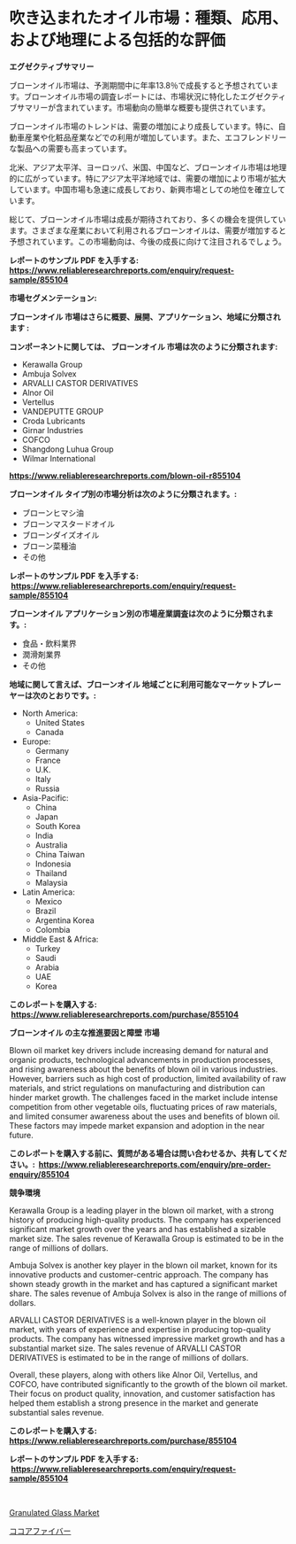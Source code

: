 <p><h1>吹き込まれたオイル市場：種類、応用、および地理による包括的な評価</h1></p><p><strong>エグゼクティブサマリー</strong></p>
<p><p>ブローンオイル市場は、予測期間中に年率13.8％で成長すると予想されています。ブローンオイル市場の調査レポートには、市場状況に特化したエグゼクティブサマリーが含まれています。市場動向の簡単な概要も提供されています。</p><p>ブローンオイル市場のトレンドは、需要の増加により成長しています。特に、自動車産業や化粧品産業などでの利用が増加しています。また、エコフレンドリーな製品への需要も高まっています。</p><p>北米、アジア太平洋、ヨーロッパ、米国、中国など、ブローンオイル市場は地理的に広がっています。特にアジア太平洋地域では、需要の増加により市場が拡大しています。中国市場も急速に成長しており、新興市場としての地位を確立しています。</p><p>総じて、ブローンオイル市場は成長が期待されており、多くの機会を提供しています。さまざまな産業において利用されるブローンオイルは、需要が増加すると予想されています。この市場動向は、今後の成長に向けて注目されるでしょう。</p></p>
<p><strong>レポートのサンプル PDF を入手する: <a href="https://www.reliableresearchreports.com/enquiry/request-sample/855104">https://www.reliableresearchreports.com/enquiry/request-sample/855104</a></strong></p>
<p><strong>市場セグメンテーション:</strong></p>
<p><strong> ブローンオイル 市場はさらに概要、展開、アプリケーション、地域に分類されます :</strong></p>
<p><strong>コンポーネントに関しては、 ブローンオイル 市場は次のように分類されます: &nbsp;</strong></p>
<p><ul><li>Kerawalla Group</li><li>Ambuja Solvex</li><li>ARVALLI CASTOR DERIVATIVES</li><li>Alnor Oil</li><li>Vertellus</li><li>VANDEPUTTE GROUP</li><li>Croda Lubricants</li><li>Girnar Industries</li><li>COFCO</li><li>Shangdong Luhua Group</li><li>Wilmar International</li></ul></p>
<p><strong><a href="https://www.reliableresearchreports.com/blown-oil-r855104">https://www.reliableresearchreports.com/blown-oil-r855104</a></strong></p>
<p><strong> ブローンオイル タイプ別の市場分析は次のように分類されます。:</strong></p>
<p><ul><li>ブローンヒマシ油</li><li>ブローンマスタードオイル</li><li>ブローンダイズオイル</li><li>ブローン菜種油</li><li>その他</li></ul></p>
<p><strong>レポートのサンプル PDF を入手する: &nbsp;<a href="https://www.reliableresearchreports.com/enquiry/request-sample/855104">https://www.reliableresearchreports.com/enquiry/request-sample/855104</a></strong></p>
<p><strong> ブローンオイル アプリケーション別の市場産業調査は次のように分類されます。:</strong></p>
<p><ul><li>食品・飲料業界</li><li>潤滑剤業界</li><li>その他</li></ul></p>
<p><strong>地域に関して言えば、ブローンオイル 地域ごとに利用可能なマーケットプレーヤーは次のとおりです。:</strong></p>
<p><ul>
    <li>
        North America:
        <ul>
            <li>United States</li>
            <li>Canada</li>
        </ul>
    </li>
    <li>
        Europe:
        <ul>
            <li>Germany</li>
            <li>France</li>
            <li>U.K.</li>
            <li>Italy</li>
            <li>Russia</li>
        </ul>
    </li>
    <li>
        Asia-Pacific:
        <ul>
            <li>China</li>
            <li>Japan</li>
            <li>South Korea</li>
            <li>India</li>
            <li>Australia</li>
            <li>China Taiwan</li>
            <li>Indonesia</li>
            <li>Thailand</li>
            <li>Malaysia</li>
        </ul>
    </li>
    <li>
        Latin America:
        <ul>
            <li>Mexico</li>
            <li>Brazil</li>
            <li>Argentina Korea</li>
            <li>Colombia</li>
        </ul>
    </li>
    <li>
        Middle East & Africa:
        <ul>
            <li>Turkey</li>
            <li>Saudi</li>
            <li>Arabia</li>
            <li>UAE</li>
            <li>Korea</li>
        </ul>
    </li>
    </ul></p>
<p><strong>このレポートを購入する: &nbsp;<a href="https://www.reliableresearchreports.com/purchase/855104">https://www.reliableresearchreports.com/purchase/855104</a></strong></p>
<p><strong>ブローンオイル の主な推進要因と障壁 市場</strong></p>
<p><p>Blown oil market key drivers include increasing demand for natural and organic products, technological advancements in production processes, and rising awareness about the benefits of blown oil in various industries. However, barriers such as high cost of production, limited availability of raw materials, and strict regulations on manufacturing and distribution can hinder market growth. The challenges faced in the market include intense competition from other vegetable oils, fluctuating prices of raw materials, and limited consumer awareness about the uses and benefits of blown oil. These factors may impede market expansion and adoption in the near future.</p></p>
<p><strong>このレポートを購入する前に、質問がある場合は問い合わせるか、共有してください。:&nbsp; <a href="https://www.reliableresearchreports.com/enquiry/pre-order-enquiry/855104">https://www.reliableresearchreports.com/enquiry/pre-order-enquiry/855104</a></strong></p>
<p><strong>競争環境</strong></p>
<p><p>Kerawalla Group is a leading player in the blown oil market, with a strong history of producing high-quality products. The company has experienced significant market growth over the years and has established a sizable market size. The sales revenue of Kerawalla Group is estimated to be in the range of millions of dollars.</p><p>Ambuja Solvex is another key player in the blown oil market, known for its innovative products and customer-centric approach. The company has shown steady growth in the market and has captured a significant market share. The sales revenue of Ambuja Solvex is also in the range of millions of dollars.</p><p>ARVALLI CASTOR DERIVATIVES is a well-known player in the blown oil market, with years of experience and expertise in producing top-quality products. The company has witnessed impressive market growth and has a substantial market size. The sales revenue of ARVALLI CASTOR DERIVATIVES is estimated to be in the range of millions of dollars.</p><p>Overall, these players, along with others like Alnor Oil, Vertellus, and COFCO, have contributed significantly to the growth of the blown oil market. Their focus on product quality, innovation, and customer satisfaction has helped them establish a strong presence in the market and generate substantial sales revenue.</p></p>
<p><strong>このレポートを購入する: &nbsp; <a href="https://www.reliableresearchreports.com/purchase/855104">https://www.reliableresearchreports.com/purchase/855104</a></strong></p>
<p><strong>レポートのサンプル PDF を入手する: &nbsp;<a href="https://www.reliableresearchreports.com/enquiry/request-sample/855104">https://www.reliableresearchreports.com/enquiry/request-sample/855104</a></strong><strong></strong></p>
<p>&nbsp;</p>
<p><p><a href="https://rainy-horn-d69.notion.site/Granulated-Glass-Market-Size-Reflecting-a-Forecast-Till-2031-Market-By-Type-By-Application-and-By--2b6289d26eac4ed5b347f4a721801d94">Granulated Glass Market</a></p><p><a href="https://github.com/zoetazuur/Market-Research-Report-List-1/blob/main/916760919723.md">ココアファイバー</a></p></p>